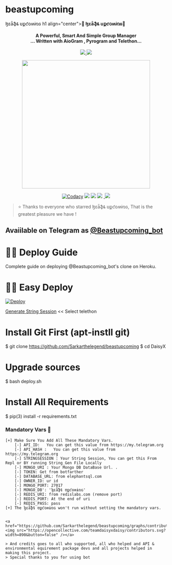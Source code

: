 # beastupcoming
ɮɛǟֆȶ ʊքƈօʍɨռɢ
h1 align="center"><b>🦋 ɮɛǟֆȶ ʊքƈօʍɨռɢ🦋️ </b></h1>

<h4 align="center">A Powerful, Smart And Simple Group Manager <br> ... Written with AioGram , Pyrogram and Telethon...</h4>
<p align='center'>
  <a href="https://www.python.org/" alt="made-with-python"> <img src="https://img.shields.io/badge/Made%20with-Python-1f425f.svg?style=flat-square&logo=python&color=blue" /> </a>
  <a href="https://github.com/Sarkarthelegend/beastupcoming/graphs/commit-activity" alt="Maintenance"> <img src="https://img.shields.io/badge/Maintained%3F-yes-green.svg?style=flat-square" /> </a>
</p>

<p align="center"><a href="https://t.me/DaisySupport_Official"><img src="https://telegra.ph/file/23448c98735bd81df47e7.jpg" width="400"></a></p>
<p align="center">
    <a href="https://app.codacy.com/manual/Sarkarthelegend/Beastupcoming/dashboard"> <img src="https://img.shields.io/codacy/grade/4d58f2a402b54aed8a7d95f7add45a81?color=brightgreen&logo=codacy&logoColor=green&style=for-the-badge" alt="Codacy" /></a>
    <a href="https://github.com/Sarkarthelegend/beastupcoming"> <img src="https://img.shields.io/github/repo-size/Sarkarthelegend/Beastupcoming?color=orange&logo=github&logoColor=green&style=for-the-badge" /></a>
    <a href="https://github.com/teamdaisyx/daisyx/commits/inukaasith"> <img src="https://img.shields.io/github/last-commit/teamdaisyx/daisyx?color=brown&logo=github&logoColor=green&style=for-the-badge" /></a>
    <a href="https://github.com/Sarkarthelegend/beastupcoming/issues"> <img src="https://img.shields.io/github/issues/teamdaisyx/daisyx?color=blueviolet&logo=github&logoColor=green&style=for-the-badge" /></a>
    <a href="https://github.com/Sarkarthelegend/beastupcoming/network/members"> <img   
    <a href="https://pypi.org/project/Telethon/"> <img src="https://img.shields.io/pypi/v/telethon?color=yellow&label=telethon&logo=python&logoColor=green&style=for-the-badge" /></a>
</p>

> ⭐️ Thanks to everyone who starred ɮɛǟֆȶ ʊքƈօʍɨռɢ, That is the greatest pleasure we have !

## Avaiilable on Telegram as [@Beastupcoming_bot](https://t.me/Beastupcoming_bot)

# 🧙‍♀️ Deploy Guide
Complete guide on deploying @Beastupcoming_bot's clone on Heroku.





# 🏃‍♂️ Easy Deploy 
[![Deploy](https://www.herokucdn.com/deploy/button.svg)](https://heroku.com/deploy?template=https://github.com/Sarkarthelegend/Beastupcoming.git)

[Generate String Session](https://replit.com/@SpEcHiDe/GenerateStringSession)  << Select telethon


# Install Git First (apt-instll git)
$ git clone https://github.com/Sarkarthelegend/beastupcoming
$ cd DaisyX
# Upgrade sources
$ bash deploy.sh
# Install All Requirements 
$ pip(3) install -r requirements.txt


### Mandatory Vars 📒
```
[+] Make Sure You Add All These Mandatory Vars. 
    [-] API_ID:   You can get this value from https://my.telegram.org
    [-] API_HASH :   You can get this value from https://my.telegram.org
    [-] STRINGSESSION : Your String Session, You can get this From Repl or BY running String_Gen File Locally
    [-] MONGO_URI : Your Mongo DB DataBase Url. .
    [-] TOKEN: Get from botfarther
    [-] DATABASE_URL: from elephantsql.com
    [-] OWNER_ID: ur id
    [-] MONGO_PORT: 27017
    [-] MONGO_DB': 'ɮɛǟֆȶ ʊքƈօʍɨռɢ'
    [-] REDIS_URI: from redislabs.com (remove port)
    [-] REDIS_PORT: At the end of uri
    [-] REDIS_PASS: pass
[+] The ɮɛǟֆȶ ʊքƈօʍɨռɢ won't run without setting the mandatory vars.


<a href="https://github.com/Sarkarthelegend/beastupcoming/graphs/contributors"><img src="https://opencollective.com/teamdaisyxdaisy/contributors.svg?width=890&button=false" /></a>

> And credits goes to all who supported, all who helped and API & environmental equirement package devs and all projects helped in making this project.
> Special thanks to you for using bot
